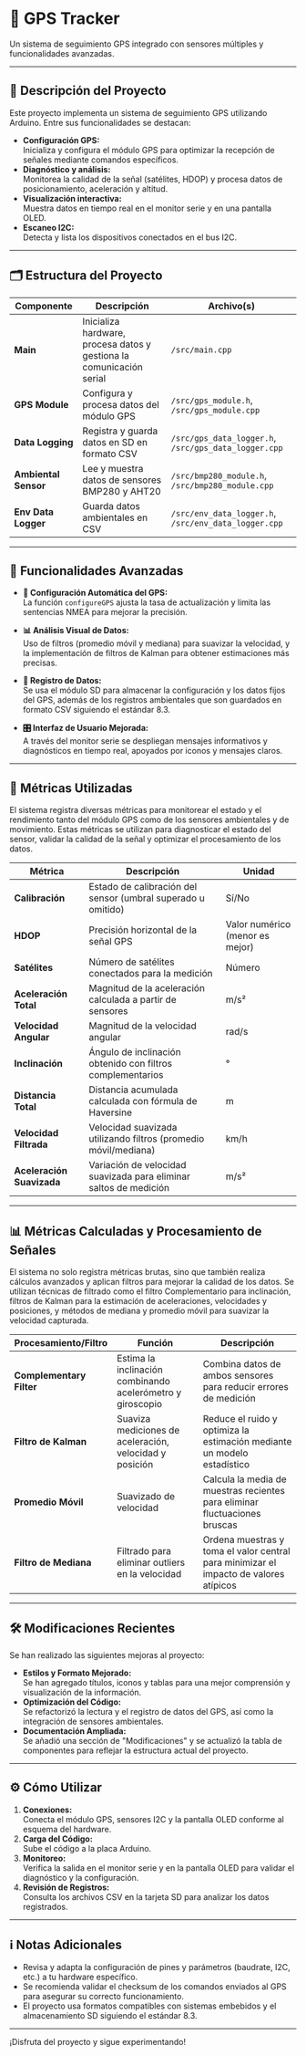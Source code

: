 # 🚀 GPS Tracker

Un sistema de seguimiento GPS integrado con sensores múltiples y funcionalidades avanzadas.

---

## 📌 Descripción del Proyecto

Este proyecto implementa un sistema de seguimiento GPS utilizando Arduino. Entre sus funcionalidades se destacan:

- **Configuración GPS:**  
  Inicializa y configura el módulo GPS para optimizar la recepción de señales mediante comandos específicos.
- **Diagnóstico y análisis:**  
  Monitorea la calidad de la señal (satélites, HDOP) y procesa datos de posicionamiento, aceleración y altitud.
- **Visualización interactiva:**  
  Muestra datos en tiempo real en el monitor serie y en una pantalla OLED.
- **Escaneo I2C:**  
  Detecta y lista los dispositivos conectados en el bus I2C.

---

## 🗂️ Estructura del Proyecto

| Componente          | Descripción                                                                 | Archivo(s)                                                           |
|---------------------|-----------------------------------------------------------------------------|----------------------------------------------------------------------|
| **Main**            | Inicializa hardware, procesa datos y gestiona la comunicación serial        | `/src/main.cpp`                                                      |
| **GPS Module**      | Configura y procesa datos del módulo GPS                                    | `/src/gps_module.h`, `/src/gps_module.cpp`                             |
| **Data Logging**    | Registra y guarda datos en SD en formato CSV                                | `/src/gps_data_logger.h`, `/src/gps_data_logger.cpp`                   |
| **Ambiental Sensor**| Lee y muestra datos de sensores BMP280 y AHT20                              | `/src/bmp280_module.h`, `/src/bmp280_module.cpp`                       |
| **Env Data Logger** | Guarda datos ambientales en CSV                                             | `/src/env_data_logger.h`, `/src/env_data_logger.cpp`                   |

---

## 🔧 Funcionalidades Avanzadas

- **📡 Configuración Automática del GPS:**  
  La función `configureGPS` ajusta la tasa de actualización y limita las sentencias NMEA para mejorar la precisión.
  
- **📊 Análisis Visual de Datos:**  
  Uso de filtros (promedio móvil y mediana) para suavizar la velocidad, y la implementación de filtros de Kalman para obtener estimaciones más precisas.

- **📝 Registro de Datos:**  
  Se usa el módulo SD para almacenar la configuración y los datos fijos del GPS, además de los registros ambientales que son guardados en formato CSV siguiendo el estándar 8.3.

- **🎛️ Interfaz de Usuario Mejorada:**  
  A través del monitor serie se despliegan mensajes informativos y diagnósticos en tiempo real, apoyados por iconos y mensajes claros.

---

## 📏 Métricas Utilizadas

El sistema registra diversas métricas para monitorear el estado y el rendimiento tanto del módulo GPS como de los sensores ambientales y de movimiento. Estas métricas se utilizan para diagnosticar el estado del sensor, validar la calidad de la señal y optimizar el procesamiento de los datos.

| Métrica                    | Descripción                                                     | Unidad       |
|----------------------------|-----------------------------------------------------------------|--------------|
| **Calibración**            | Estado de calibración del sensor (umbral superado u omitido)     | Sí/No        |
| **HDOP**                   | Precisión horizontal de la señal GPS                             | Valor numérico (menor es mejor) |
| **Satélites**              | Número de satélites conectados para la medición                  | Número       |
| **Aceleración Total**      | Magnitud de la aceleración calculada a partir de sensores         | m/s²         |
| **Velocidad Angular**      | Magnitud de la velocidad angular                                | rad/s        |
| **Inclinación**            | Ángulo de inclinación obtenido con filtros complementarios        | °            |
| **Distancia Total**        | Distancia acumulada calculada con fórmula de Haversine            | m            |
| **Velocidad Filtrada**     | Velocidad suavizada utilizando filtros (promedio móvil/mediana)     | km/h         |
| **Aceleración Suavizada**  | Variación de velocidad suavizada para eliminar saltos de medición  | m/s²         |

---

## 📊 Métricas Calculadas y Procesamiento de Señales

El sistema no solo registra métricas brutas, sino que también realiza cálculos avanzados y aplican filtros para mejorar la calidad de los datos. Se utilizan técnicas de filtrado como el filtro Complementario para inclinación, filtros de Kalman para la estimación de aceleraciones, velocidades y posiciones, y métodos de mediana y promedio móvil para suavizar la velocidad capturada.

| Procesamiento/Filtro       | Función                                                            | Descripción                                                                            |
|----------------------------|---------------------------------------------------------------------|----------------------------------------------------------------------------------------|
| **Complementary Filter**   | Estima la inclinación combinando acelerómetro y giroscopio            | Combina datos de ambos sensores para reducir errores de medición                       |
| **Filtro de Kalman**       | Suaviza mediciones de aceleración, velocidad y posición               | Reduce el ruido y optimiza la estimación mediante un modelo estadístico                   |
| **Promedio Móvil**         | Suavizado de velocidad                                              | Calcula la media de muestras recientes para eliminar fluctuaciones bruscas              |
| **Filtro de Mediana**      | Filtrado para eliminar outliers en la velocidad                      | Ordena muestras y toma el valor central para minimizar el impacto de valores atípicos      |

---

## 🛠️ Modificaciones Recientes

Se han realizado las siguientes mejoras al proyecto:

- **Estilos y Formato Mejorado:**  
  Se han agregado títulos, iconos y tablas para una mejor comprensión y visualización de la información.
- **Optimización del Código:**  
  Se refactorizó la lectura y el registro de datos del GPS, así como la integración de sensores ambientales.
- **Documentación Ampliada:**  
  Se añadió una sección de "Modificaciones" y se actualizó la tabla de componentes para reflejar la estructura actual del proyecto.

---

## ⚙️ Cómo Utilizar

1. **Conexiones:**  
   Conecta el módulo GPS, sensores I2C y la pantalla OLED conforme al esquema del hardware.
2. **Carga del Código:**  
   Sube el código a la placa Arduino.
3. **Monitoreo:**  
   Verifica la salida en el monitor serie y en la pantalla OLED para validar el diagnóstico y la configuración.
4. **Revisión de Registros:**  
   Consulta los archivos CSV en la tarjeta SD para analizar los datos registrados.

---

## ℹ️ Notas Adicionales

- Revisa y adapta la configuración de pines y parámetros (baudrate, I2C, etc.) a tu hardware específico.
- Se recomienda validar el checksum de los comandos enviados al GPS para asegurar su correcto funcionamiento.
- El proyecto usa formatos compatibles con sistemas embebidos y el almacenamiento SD siguiendo el estándar 8.3.

---

¡Disfruta del proyecto y sigue experimentando!
